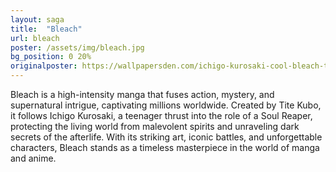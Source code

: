 ```yaml
---
layout: saga
title:  "Bleach"
url: bleach
poster: /assets/img/bleach.jpg
bg_position: 0 20%
originalposter: https://wallpapersden.com/ichigo-kurosaki-cool-bleach-tv-wallpaper/
---
```

Bleach is a high-intensity manga that fuses action, mystery, and supernatural intrigue, captivating millions worldwide. Created by Tite Kubo, it follows Ichigo Kurosaki, a teenager thrust into the role of a Soul Reaper, protecting the living world from malevolent spirits and unraveling dark secrets of the afterlife. With its striking art, iconic battles, and unforgettable characters, Bleach stands as a timeless masterpiece in the world of manga and anime.